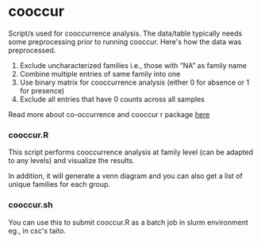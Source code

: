 # cooccur

Script/s used for cooccurrence analysis. The data/table typically needs some preprocessing prior to running cooccur. Here's how the data was preprocessed.

1. Exclude uncharacterized families i.e., those with “NA” as family name 
2. Combine multiple entries of same family into one 
3. Use binary matrix for cooccurrence analysis (either 0 for absence or 1 for presence)
4. Exclude all entries that have 0 counts across all samples
 

Read more about co-occurrence and cooccur r package [here](https://www.jstatsoft.org/article/view/v069c02)

### cooccur.R 
This script performs cooccurrence analysis at family level (can be adapted to any levels) and visualize the results. 


In addition, it will generate a venn diagram and you can also get a list of unique families for each group.

### cooccur.sh
You can use this to submit cooccur.R as a batch job in slurm environment eg., in csc's taito.


